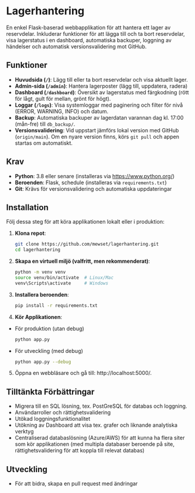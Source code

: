 # Lagerhantering

En enkel Flask-baserad webbapplikation för att hantera ett lager av reservdelar. Inkluderar funktioner för att lägga till och ta bort reservdelar, visa lagerstatus i en dashboard, automatiska backuper, loggning av händelser och automatisk versionsvalidering mot GitHub.

## Funktioner
- **Huvudsida (`/`)**: Lägg till eller ta bort reservdelar och visa aktuellt lager.
- **Admin-sida (`/admin`)**: Hantera lagerposter (lägg till, uppdatera, radera)
- **Dashboard (`/dashboard`)**: Översikt av lagerstatus med färgkodning (rött för lågt, gult för mellan, grönt för högt).
- **Loggar (`/logs`)**: Visa systemloggar med paginering och filter för nivå (ERROR, WARNING, INFO) och datum.
- **Backup**: Automatiska backuper av lagerdatan varannan dag kl. 17:00 (mån-fre) till `db_backup/`.
- **Versionsvalidering**: Vid uppstart jämförs lokal version med GitHub (`origin/main`). Om en nyare version finns, körs `git pull` och appen startas om automatiskt.

## Krav
- **Python**: 3.8 eller senare (installeras via https://www.python.org/)
- **Beroenden**: Flask, schedule (installeras via `requirements.txt`)
- **Git**: Krävs för versionsvalidering och automatiska uppdateringar

## Installation
Följ dessa steg för att köra applikationen lokalt eller i produktion:

1. **Klona repot**:
   ```bash
   git clone https://github.com/mewset/lagerhantering.git
   cd lagerhantering

2. **Skapa en virtuell miljö (valfritt, men rekommenderat)**:
    ```bash
    python -m venv venv
    source venv/bin/activate  # Linux/Mac
    venv\Scripts\activate     # Windows

3. **Installera beroenden**:
    ```bash
    pip install -r requirements.txt

4. **Kör Applikationen**:
- För produktion (utan debug)
    ```bash
    python app.py
- För utveckling (med debug)
    ```bash
    python app.py --debug


5. Öppna en webbläsare och gå till: http://localhost:5000/.

## Tilltänkta Förbättringar
- Migrera till en SQL lösning, tex. PostGreSQL för databas och loggning.
- Användarroller och rättighetsvalidering
- Utökad loggningsfunktionalitet
- Utökning av Dashboard att visa tex. grafer och liknande analytiska verktyg
- Centraliserad databaslösning (Azure/AWS) för att kunna ha flera siter som kör applikationen (med multipla databaser beroende på site, rättighetsvalidering för att koppla till relevat databas)

## Utveckling
- För att bidra, skapa en pull request med ändringar